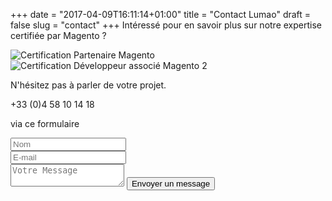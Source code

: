 +++
date = "2017-04-09T16:11:14+01:00"
title = "Contact Lumao"
draft = false
slug = "contact"
+++
Intéressé pour en savoir plus sur notre expertise certifiée par Magento ?

<div class="row">
    <div class="col-xs-6"><img class="animate zoomIn margin-auto" src="/images/certification/community.png" alt="Certification Partenaire Magento" /></div>
    <div class="col-xs-6"><img class="animate zoomIn margin-auto" src="/images/certification/big_associate_developer_m2.png" alt="Certification Développeur associé Magento 2" /></div>
</div>

N'hésitez pas à parler de votre projet.

<i class="fa fa-phone" aria-hidden="true"></i> +33 (0)4 58 10 14 18

<i class="fa fa-at" aria-hidden="true"></i> via ce formulaire
<form class="contact-form" action="https://formspree.io/aurelien@lavoweb.net" method="POST">
    <div class="row">
        <div class="col-md-6">
            <input class="form-input" type="text" placeholder="Nom" name="name" required/>
        </div>
        <div class="col-md-6">
            <input class="form-input" type="email" placeholder="E-mail" name="_replyto" required/>
        </div>
    </div>
    <input type="hidden" name="_subject" value="Contact Lumao" />
    <input type="hidden" name="_next" value="/post/merci/" />
    <input type="hidden" name="_format" value="plain" />
    <input type="text" name="_gotcha" style="display:none" />
    <textarea class="form-input" placeholder="Votre Message" name="message"></textarea>
    <button class="btn form-btn" type="submit" value="Envoyer un message" style="width: auto;"><i class="fa fa-envelope" aria-hidden="true"></i> Envoyer un message</button>
</form>